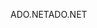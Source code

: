 <span data-ttu-id="1ecad-101">ADO.NET</span><span class="sxs-lookup"><span data-stu-id="1ecad-101">ADO.NET</span></span>